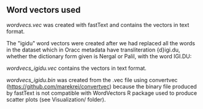 ## Word vectors used

*wordvecs.vec* was created with fastText and contains the vectors in text format.


The "igidu" word vectors were created after we had replaced all the words in the dataset which in Oracc metadata have transliteration {d}igi.du, whether the dictionary form given is Nergal or Palil, with the word IGI.DU:

*wordvecs_igidu.vec* contains the vectors in text format.

*wordvecs_igidu.bin* was created from the .vec file using convertvec (https://github.com/marekrei/convertvec) because the binary file produced by fastText is not compatible with WordVectors R package used to produce scatter plots (see Visualization/ folder).
